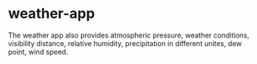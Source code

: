 # weather-app
The weather app also provides atmospheric pressure, weather conditions, visibility distance, relative humidity, precipitation in different unites, dew point, wind speed.
